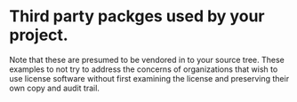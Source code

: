 # Third party packges used by your project.

Note that these are presumed to be vendored in to your source tree.
These examples to not try to address the concerns of organizations
that wish to use license software without first examining the license
and preserving their own copy and audit trail.
